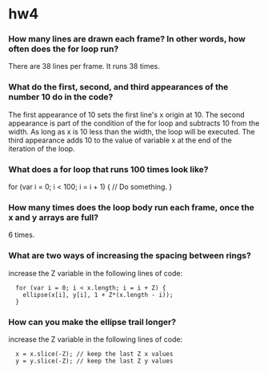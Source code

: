# hw4


### How many lines are drawn each frame? In other words, how often does the for loop run?
There are 38 lines per frame. It runs 38 times.

### What do the first, second, and third appearances of the number 10 do in the code?
The first appearance of 10 sets the first line's x origin at 10. The second appearance is part of the condition of the for loop and subtracts 10 from the width. As long as x is 10 less than the width, the loop will be executed. The third appearance adds 10 to the value of variable x at the end of the iteration of the loop.

### What does a for loop that runs 100 times look like?

for (var i = 0; i < 100; i = i + 1) {
  // Do something.
}

### How many times does the loop body run each frame, once the x and y arrays are full?
6 times.

### What are two ways of increasing the spacing between rings?
increase the Z variable in the following lines of code:

```
  for (var i = 0; i < x.length; i = i + Z) {
    ellipse(x[i], y[i], 1 + Z*(x.length - i));
  }
```

### How can you make the ellipse trail longer?
increase the Z variable in the following lines of code:

```  
  x = x.slice(-Z); // keep the last Z x values
  y = y.slice(-Z); // keep the last Z y values
```
